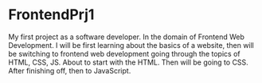 # FrontendPrj1
My first project as a software developer. In the domain of Frontend Web Development.
I will be first learning about the basics of a website, then will be switching to frontend web development going through the topics of HTML, CSS, JS.
About to start with the HTML. Then will be going to CSS. After finishing off, then to JavaScript.
